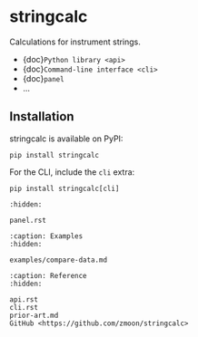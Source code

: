 # stringcalc

Calculations for instrument strings.

- {doc}`Python library <api>`
- {doc}`Command-line interface <cli>`
- {doc}`panel`
- ...

## Installation

stringcalc is available on PyPI:

```
pip install stringcalc
```

For the CLI, include the `cli` extra:

```
pip install stringcalc[cli]
```

```{toctree}
:hidden:

panel.rst
```

```{toctree}
:caption: Examples
:hidden:

examples/compare-data.md
```

```{toctree}
:caption: Reference
:hidden:

api.rst
cli.rst
prior-art.md
GitHub <https://github.com/zmoon/stringcalc>
```

